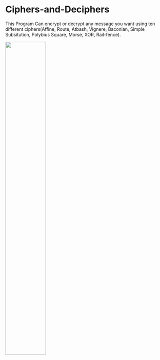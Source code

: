 # Ciphers-and-Deciphers
This Program Can encrypt or decrypt any message you want using ten different ciphers(Affine, Route, Atbash, Vignere, Baconian, Simple Subsitution, Polybius Square, Morse, XOR, Rail-fence).
</div>
  <img src="Coding.avif" width=50%>
</div>
